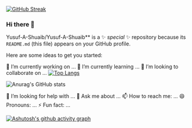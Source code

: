 [![GitHub Streak](http://github-readme-streak-stats.herokuapp.com?user=Yusuf-A-Shuaib&theme=neon-dark&border=3c977a&width=300&date_format=M%20j%5B%2C%20Y%5D)](https://git.io/streak-stats)



### Hi there 👋



Yusuf-A-Shuaib/Yusuf-A-Shuaib** is a ✨ _special_ ✨ repository because its `README.md` (this file) appears on your GitHub profile.

Here are some ideas to get you started:

🔭 I’m currently working on ...
🌱 I’m currently learning ...
👯 I’m looking to collaborate on ...
[![Top Langs](https://github-readme-stats.vercel.app/api/top-langs/?username=Yusuf-A-Shuaib&layout=compact)](https://github.com/anuraghazra/github-readme-stats)

![Anurag's GitHub stats](https://github-readme-stats.vercel.app/api?username=Yusuf-A-Shuaib&show_icons=true&theme=radical)

🤔 I’m looking for help with ...
💬 Ask me about ...
📫 How to reach me: ...
😄 Pronouns: ...
⚡ Fun fact: ...

[![Ashutosh's github activity graph](https://activity-graph.herokuapp.com/graph?username=Yusuf-A-Shuaib&theme=react-dark&custom_title=Yusuf-A-Shuaib%20Contribution%20Graph)](https://github.com/ashutosh00710/github-readme-activity-graph)




